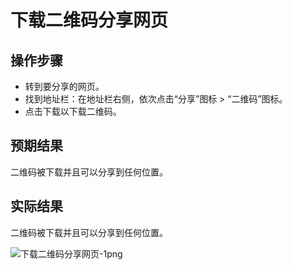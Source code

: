 # 下载二维码分享网页

## 操作步骤

- 转到要分享的网页。
- 找到地址栏：在地址栏右侧，依次点击“分享”图标  > “二维码”图标。
- 点击下载以下载二维码。

## 预期结果

二维码被下载并且可以分享到任何位置。

## 实际结果

二维码被下载并且可以分享到任何位置。

![下载二维码分享网页-1png](../img/下载二维码分享网页-1png.png)